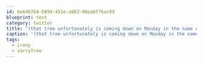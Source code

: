 ```yaml
---
id: be64b764-5899-451e-a963-08ea8f76ac9d
blueprint: text
category: twitter
title: "(that tree unfortunately is coming down on Monday in the name of the 'environment and sustainability') #irony #sorryTree"
caption: '(that tree unfortunately is coming down on Monday in the name of the ''environment and sustainability'') <span class="hashtag hashtag_local">#<a href="http://tweettemp.darylchymko.ca/?tag=irony">irony</a> <span class="hashtag hashtag_local">#<a href="http://tweettemp.darylchymko.ca/?tag=sorrytree">sorryTree</a>'
tags:
  - irony
  - sorryTree
---
```

